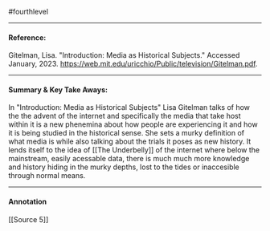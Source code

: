 #fourthlevel 

---

#### Reference:  
Gitelman, Lisa. "Introduction: Media as Historical Subjects." Accessed January, 2023. https://web.mit.edu/uricchio/Public/television/Gitelman.pdf.

---
#### Summary & Key Take Aways:
In "Introduction: Media as Historical Subjects" Lisa Gitelman talks of how the the advent of the internet and specifically the media that take host within it is a new phenemina about how people are experiencing it and how it is being studied in the historical sense. She sets a murky definition of what media is while also talking about the trials it poses as new history. It lends itself to the idea of [[The Underbelly]] of the internet where below the mainstream, easily acessable data, there is much much more knowledge and history hiding in the murky depths, lost to the tides or inaccesible through normal means.


---
#### Annotation
[[Source 5]]